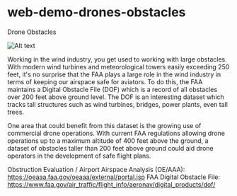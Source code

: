 # web-demo-drones-obstacles

Drone Obstacles

![Alt text](/images/screenshot.png?raw=true "Drone Obstacles")

Working in the wind industry, you get used to working with large obstacles. With modern wind turbines and meteorological towers easily exceeding 250 feet, it's no surprise that the FAA plays a large role in the wind industry in terms of keeping our airspace safe for aviators. To do this, the FAA maintains a Digital Obstacle File (DOF) which is a record of all obstacles over 200 feet above ground level. The DOF is an interesting dataset which tracks tall structures such as wind turbines, bridges, power plants, even tall trees.

One area that could benefit from this dataset is the growing use of commercial drone operations. With current FAA regulations allowing drone operations up to a maximum altitude of 400 feet above the ground, a dataset of obstacles taller than 200 feet above ground could aid drone operators in the development of safe flight plans. 

Obstruction Evaluation / Airport Airspace Analysis (OE/AAA): https://oeaaa.faa.gov/oeaaa/external/portal.jsp
FAA Digital Obstacle File: https://www.faa.gov/air_traffic/flight_info/aeronav/digital_products/dof/
